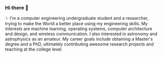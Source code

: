 ### Hi there 👋

✨ 
I'm a computer engineering undergraduate student and a researcher, trying to make the World a better place using my engineering skills. My interests are machine learning, operating systems, computer architecture and design, and wireless communication. I also interested in astronomy and astrophysics as an amateur. My career goals include obtaining a Master's degree and a PhD, ultimately contributing awesome research projects and teaching at the college level.
